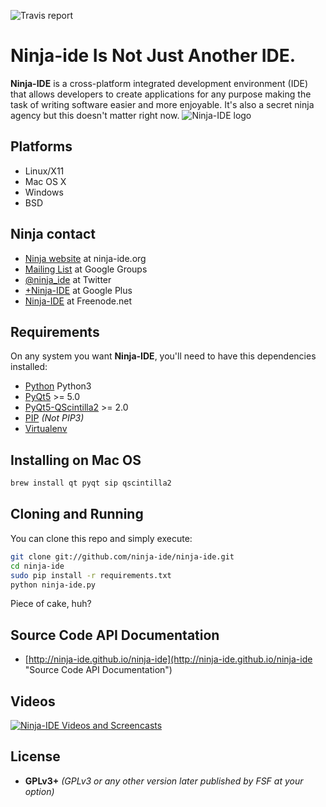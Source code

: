 ![Travis report](https://travis-ci.org/ninja-ide/ninja-ide.svg?branch=master "Travis-C.I. Testing report")

# Ninja-ide Is Not Just Another IDE.
**Ninja-IDE** is a cross-platform integrated development environment (IDE) that allows developers to create applications for any purpose making the task of writing software easier and more enjoyable. It's also a secret ninja agency but this doesn't matter right now.
![Ninja-IDE logo](http://ninjaide.webfactional.com/static/common/img/ninja-big.png)


## Platforms
- Linux/X11
- Mac OS X
- Windows
- BSD


## Ninja contact
-   [Ninja website](http://ninja-ide.org "http://ninja-ide.org") at ninja-ide.org
-   [Mailing List](http://groups.google.com/group/ninja-ide/topics "Ninja Google Groups") at Google Groups
-   [@ninja\_ide](https://twitter.com/ninja_ide "@ninja_ide") at Twitter
-   [+Ninja-IDE](https://plus.google.com/103973182574871451647 "Ninja-IDE at Google Plus") at Google Plus
-   [Ninja-IDE](https://kiwiirc.com/client/chat.freenode.net/?nick=Ninja%7C?&theme=cli#ninja-ide "ninja-ide at Freenode.net") at Freenode.net


## Requirements
On any system you want **Ninja-IDE**, you'll need to have this dependencies installed:

-   [Python](http://python.org "Python Homepage")  Python3
-   [PyQt5](https://www.riverbankcomputing.com/software/pyqt/download5 "PyQt Homepage") >= 5.0  
-   [PyQt5-QScintilla2](http://www.riverbankcomputing.com/software/qscintilla/intro "QScintilla2 Homepage") >= 2.0  
-   [PIP](https://pip.pypa.io/en/latest/installing.html "About Installing PIP")  *(Not PIP3)*
-   [Virtualenv](https://pypi.python.org/pypi/virtualenv "About Installing Virtualenv")


## Installing on Mac OS
```bash
brew install qt pyqt sip qscintilla2
```


## Cloning and Running
You can clone this repo and simply execute:

```bash
git clone git://github.com/ninja-ide/ninja-ide.git
cd ninja-ide
sudo pip install -r requirements.txt
python ninja-ide.py
```

Piece of cake, huh?


## Source Code API Documentation
- [http://ninja-ide.github.io/ninja-ide](http://ninja-ide.github.io/ninja-ide "Source Code API Documentation")


## Videos
[![Ninja-IDE Videos and Screencasts](http://img.youtube.com/vi/xShpNY5w-64/0.jpg)](https://www.youtube.com/channel/UCPopm5397ozfsS8FOSSOWGQ "Ninja-IDE Videos and Screencasts")


## License
-   **GPLv3+** *(GPLv3 or any other version later published by FSF at your option)*
